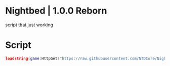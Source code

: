 # Nightbed | 1.0.0 Reborn

script that just working

# Script

```lua
loadstring(game:HttpGet("https://raw.githubusercontent.com/NTDCore/NightbedForRoblox/main/Launcher.lua", true))()
```

